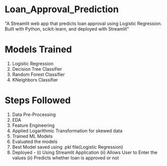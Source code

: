 # Loan_Approval_Prediction
"A Streamlit web app that predicts loan approval using Logistic Regression. Built with Python, scikit-learn, and deployed with Streamlit"

# Models Trained
1) Logistic Regression
2) Decision Tree Classifier
3) Random Forest Classifier
4) KNeighbors Classifier

# Steps Followed
1) Data Pre-Processing
2) EDA
3) Feature Engineering
4) Applied Logarithmic Transformation for skewed data
5) Trained ML Models
6) Evaluated the models
7) Best Model saved using .pkl file(Logistic Regression)
8) Deployed -
     (i) Using Streamlit Application
     (ii) Allows User to Enter the values
     (ii) Predicts whether loan is approved or not

